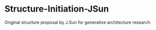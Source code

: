 # Structure-Initiation-JSun
Original structure proposal by J.Sun for generative architecture research.
